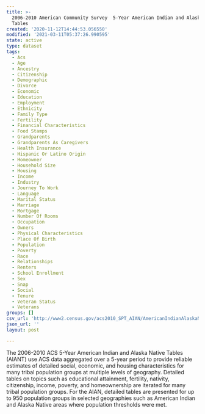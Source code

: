 ```yaml
---
title: >-
  2006-2010 American Community Survey  5-Year American Indian and Alaska Native
  Tables
created: '2020-11-12T14:44:53.056550'
modified: '2021-03-11T05:37:26.990595'
state: active
type: dataset
tags:
  - Acs
  - Age
  - Ancestry
  - Citizenship
  - Demographic
  - Divorce
  - Economic
  - Education
  - Employment
  - Ethnicity
  - Family Type
  - Fertility
  - Financial Characteristics
  - Food Stamps
  - Grandparents
  - Grandparents As Caregivers
  - Health Insurance
  - Hispanic Or Latino Origin
  - Homeowner
  - Household Size
  - Housing
  - Income
  - Industry
  - Journey To Work
  - Language
  - Marital Status
  - Marriage
  - Mortgage
  - Number Of Rooms
  - Occupation
  - Owners
  - Physical Characteristics
  - Place Of Birth
  - Population
  - Poverty
  - Race
  - Relationships
  - Renters
  - School Enrollment
  - Sex
  - Snap
  - Social
  - Tenure
  - Veteran Status
  - Veterans
groups: []
csv_url: 'http://www2.census.gov/acs2010_SPT_AIAN/AmericanIndianAlaskaNative/'
json_url: ''
layout: post

---
```

The 2006-2010 ACS 5-Year American Indian and Alaska Native Tables (AIANT) use ACS data aggregated over a 5-year period to provide reliable estimates of detailed social, economic, and housing characteristics for many tribal population groups at multiple levels of geography. Detailed tables on topics such as educational attainment, fertility, nativity, citizenship, income, poverty, and homeownership are iterated for many tribal population groups. For the AIAN, detailed tables are presented for up to 950 population groups in selected geographies such as American Indian and Alaska Native areas where population thresholds were met.
